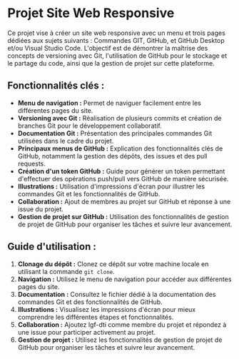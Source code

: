 # Projet Site Web Responsive

Ce projet vise à créer un site web responsive avec un menu et trois pages dédiées aux sujets suivants : Commandes GIT, GitHub, et GitHub Desktop et/ou Visual Studio Code. L'objectif est de démontrer la maîtrise des concepts de versioning avec Git, l'utilisation de GitHub pour le stockage et le partage du code, ainsi que la gestion de projet sur cette plateforme.

## Fonctionnalités clés :
- **Menu de navigation :** Permet de naviguer facilement entre les différentes pages du site.
- **Versioning avec Git :** Réalisation de plusieurs commits et création de branches Git pour le développement collaboratif.
- **Documentation Git :** Présentation des principales commandes Git utilisées dans le cadre du projet.
- **Principaux menus de GitHub :** Explication des fonctionnalités clés de GitHub, notamment la gestion des dépôts, des issues et des pull requests.
- **Création d'un token GitHub :** Guide pour générer un token permettant d'effectuer des opérations push/pull vers GitHub de manière sécurisée.
- **Illustrations :** Utilisation d'impressions d'écran pour illustrer les commandes Git et les fonctionnalités de GitHub.
- **Collaboration :** Ajout de membres au projet sur GitHub et réponse à une issue du projet.
- **Gestion de projet sur GitHub :** Utilisation des fonctionnalités de gestion de projet de GitHub pour organiser les tâches et suivre leur avancement.

## Guide d'utilisation :
1. **Clonage du dépôt :** Clonez ce dépôt sur votre machine locale en utilisant la commande `git clone`.
2. **Navigation :** Utilisez le menu de navigation pour accéder aux différentes pages du site.
3. **Documentation :** Consultez le fichier dédié à la documentation des commandes Git et des fonctionnalités de GitHub.
4. **Illustrations :** Visualisez les impressions d'écran pour mieux comprendre les différentes étapes et fonctionnalités.
5. **Collaboration :** Ajoutez lgf-dti comme membre du projet et répondez à une issue pour participer activement au projet.
6. **Gestion de projet :** Utilisez les fonctionnalités de gestion de projet de GitHub pour organiser les tâches et suivre leur avancement.
